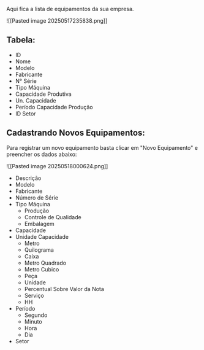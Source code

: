 Aqui fica a lista de equipamentos da sua empresa.

![[Pasted image 20250517235838.png]]

## Tabela:
- ID
- Nome
- Modelo
- Fabricante
- N° Série
- Tipo Máquina
- Capacidade Produtiva
- Un. Capacidade
- Período Capacidade Produção
- ID Setor


## Cadastrando Novos Equipamentos:
Para registrar um novo equipamento basta clicar em "Novo Equipamento" e preencher os dados abaixo:

![[Pasted image 20250518000624.png]]

- Descrição
- Modelo
- Fabricante
- Número de Série
- Tipo Máquina
	- Produção
	- Controle de Qualidade
	- Embalagem
- Capacidade
- Unidade Capacidade
	- Metro
	- Quilograma
	- Caixa
	- Metro Quadrado
	- Metro Cubico
	- Peça
	- Unidade
	- Percentual Sobre Valor da Nota
	- Serviço
	- HH
- Período
	- Segundo
	- Minuto
	- Hora
	- Dia
- Setor